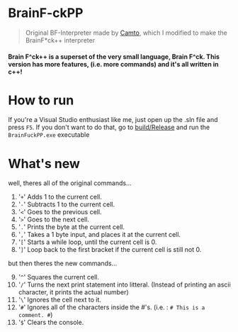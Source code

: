 # BrainF-ckPP

> Original BF-Interpreter made by [Camto](https://www.youtube.com/watch?v=4uNM73pfJn0), which I modified to make the BrainF*ck++ interpreter

#### Brain F^ck++ is a superset of the very small language, Brain F^ck. This version has more features, (i.e. more commands) and it's all written in c++!

# How to run

If you're a Visual Studio enthusiast like me, just open up the .sln file and press ```F5```. If you don't want to do that, 
go to [build/Release](BrainFuckPP/build/Release) and run the ```BrainFuckPP.exe``` executable

# What's new

well, theres all of the original commands...

1. '```+```' Adds 1 to the current cell.
2. '```-```' Subtracts 1 to the current cell.
3. '```<```' Goes to the previous cell.
4. '```>```' Goes to the next cell. 
5. '```.```' Prints the byte at the current cell.
6. '```,```' Takes a 1 byte input, and places it at the current cell.
7. '```[```' Starts a while loop, until the current cell is 0.
8. '```]```' Loop back to the first bracket if the current cell is still not 0.

but then theres the new commands...

9. '```^```' Squares the current cell.
10. '```/```' Turns the next print statement into litteral. (Instead of printing an ascii character, it prints the actual number)
11. '```\```' Ignores the cell next to it.
12. '```#```' Ignores all of the characters inside the #'s. (i.e. : ```# This is a comment. #```)
13. '```$```' Clears the console.
